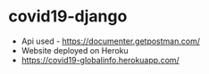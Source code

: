 # covid19-django
- Api used - https://documenter.getpostman.com/
- Website deployed on Heroku
- https://covid19-globalinfo.herokuapp.com/
